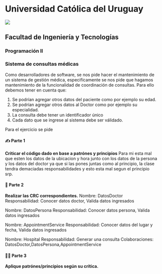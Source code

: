 # Universidad Católica del Uruguay
<img src="https://ucu.edu.uy/sites/all/themes/univer/logo.png">

## Facultad de Ingeniería y Tecnologías
### Programación II

### Sistema de consultas médicas

Como desarrolladores de software, se nos pide hacer el mantenimiento de un sistema de gestión médica, especifícamente se nos pide que hagamos mantenimiento de la funcionalidad de coordinación de consultas. Para ello debemos tener en cuenta que:
1. Se podrían agregar otros datos del paciente como por ejemplo su edad.
2. Se podrían agregar otros datos al Doctor como por ejemplo su especialidad.
3. La consulta debe tener un identificador único
4. Cada dato que se ingrese al sistema debe ser válidado.

Para el ejercicio se pide

#### ✍ Parte 1
**Criticar el código dado en base a patrónes y principios**
Para mi esta mal que esten los datos de la ubicacion y hora junto con los datos de la persona y los datos del doctor ya que si las pones juntas como al principio, la clase tendra demaciadas responsabilidades y esto esta mal segun el principio srp. 

#### 🧐 Parte 2
**Realizar las CRC correspondientes.**
Nombre: DatosDoctor
Responsabilidad: Conocer datos doctor, Valida datos ingresados

Nombre: DatosPersona
Responsabilidad: Conocer datos persona, Valida datos ingresados

Nombre: AppointmentService
Responsabilidad: Conocer datos del lugar y fecha, Valida datos ingresados

Nombre: Hospital
Responsabilidad: Generar una consulta
Colaboraciones: DatosDoctor,DatosPersona,AppointmentService

#### 👩‍💻 Parte 3
**Aplique patrónes/principios según su crítica.**

